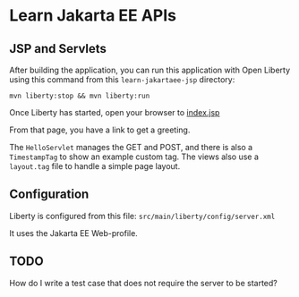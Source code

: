 Learn Jakarta EE APIs
=====================

## JSP and Servlets

After building the application, you can run this application with Open Liberty using 
this command from this `learn-jakartaee-jsp` directory:

```
mvn liberty:stop && mvn liberty:run
```

Once Liberty has started, open your browser to [index.jsp](http://localhost:9080/learn-jakartaee-jsp/index.jsp)

From that page, you have a link to get a greeting.

The `HelloServlet` manages the GET and POST, and there is also a `TimestampTag` to 
show an example custom tag. The views also use a `layout.tag` file to handle a simple
page layout.

## Configuration

Liberty is configured from this file: `src/main/liberty/config/server.xml`

It uses the Jakarta EE Web-profile.

## TODO

How do I write a test case that does not require the server to be started?